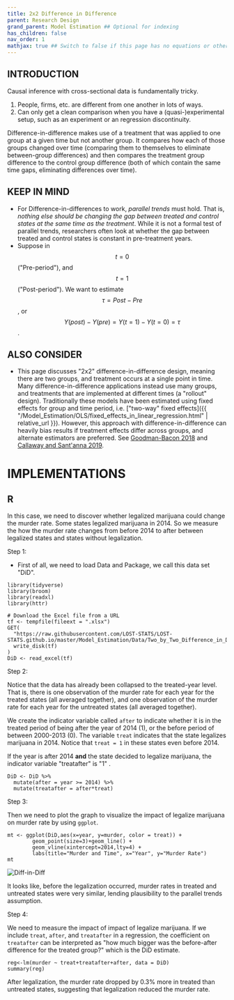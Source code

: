 ```yaml
---
title: 2x2 Difference in Difference
parent: Research Design
grand_parent: Model Estimation ## Optional for indexing
has_children: false
nav_order: 1
mathjax: true ## Switch to false if this page has no equations or other math rendering.
---
```



## INTRODUCTION

Causal inference with cross-sectional data is fundamentally tricky.

1. People, firms, etc. are different from one another in lots of ways.
2. Can only get a clean comparison when you have a (quasi-)experimental setup, such as an experiment or an regression discontinuity.

Difference-in-difference makes use of a treatment that was applied to one group at a given time but not another group. It compares how each of those groups changed over time (comparing them to themselves to eliminate between-group differences) and then compares the treatment group difference to the control group difference (both of which contain the same time gaps, eliminating differences over time).

## KEEP IN MIND

- For Difference-in-differences to work, *parallel trends* must hold. That is, *nothing else should be changing the gap between treated and control states at the same time as the treatment*. While it is not a formal test of parallel trends, researchers often look at whether the gap between treated and control states is constant in pre-treatment years.
- Suppose in $$t = 0$$ ("Pre-period"),  and $$t = 1$$ ("Post-period"). We want to estimate $$\tau = Post - Pre$$, or $$Y(post)-Y(pre)= Y(t=1)-Y(t=0)=\tau$$.

## ALSO CONSIDER

- This page discusses "2x2" difference-in-difference design, meaning there are two groups, and treatment occurs at a single point in time. Many difference-in-difference applications instead use many groups, and treatments that are implemented at different times (a "rollout" design). Traditionally these models have been estimated using fixed effects for group and time period, i.e. ["two-way" fixed effects]({{ "/Model_Estimation/OLS/fixed_effects_in_linear_regression.html" | relative_url }}). However, this approach with difference-in-difference can heavily bias results if treatment effects differ across groups, and alternate estimators are preferred. See [Goodman-Bacon 2018](https://www.nber.org/papers/w25018) and [Callaway and Sant'anna 2019](https://papers.ssrn.com/sol3/Papers.cfm?abstract_id=3148250).


# IMPLEMENTATIONS

## R

In this case, we need to discover whether legalized marijuana could change the murder rate. Some states legalized marijuana in 2014. So we measure the how the murder rate changes from before 2014 to after between legalized states and states without legalization.

Step 1:
* First of all, we need to load Data and Package, we call this data set "DiD".

```r?example=did
library(tidyverse)
library(broom)
library(readxl)
library(httr)

# Download the Excel file from a URL
tf <- tempfile(fileext = ".xlsx")
GET(
  "https://raw.githubusercontent.com/LOST-STATS/LOST-STATS.github.io/master/Model_Estimation/Data/Two_by_Two_Difference_in_Difference/did_crime.xlsx",
  write_disk(tf)
)
DiD <- read_excel(tf)
```

Step 2:

Notice that the data has already been collapsed to the treated-year level. That is, there is one observation of the murder rate for each year for the treated states (all averaged together), and one observation of the murder rate for each year for the untreated states (all averaged together).

We create the indicator variable called `after` to indicate whether it is in the treated period of being after the year of 2014 (1), or the before period of between 2000-2013 (0). The variable `treat` indicates that the state legalizes marijuana in 2014. Notice that `treat = 1` in these states even before 2014.

If the year is after 2014 **and** the state decided to legalize marijuana, the indicator variable "treatafter" is "1" .

```r?example=did
DiD <- DiD %>%
  mutate(after = year >= 2014) %>%
  mutate(treatafter = after*treat)
```

Step 3:

Then we need to plot the graph to visualize the impact of legalize marijuana on murder rate by using `ggplot`.

```r?example=did
mt <- ggplot(DiD,aes(x=year, y=murder, color = treat)) +
        geom_point(size=3)+geom_line() +
        geom_vline(xintercept=2014,lty=4) +
        labs(title="Murder and Time", x="Year", y="Murder Rate")
mt
```
![Diff-in-Diff](Images/Two_by_Two_Difference_in_Difference/difindif.jpg)

It looks like, before the legalization occurred, murder rates in treated and untreated states were very similar, lending plausibility to the parallel trends assumption.

Step 4:

We need to measure the impact of impact of legalize marijuana. If we include `treat`, `after`, and `treatafter` in a regression, the coefficient on `treatafter` can be interpreted as "how much bigger was the before-after difference for the treated group?" which is the DiD estimate.

```r?example=did
reg<-lm(murder ~ treat+treatafter+after, data = DiD)
summary(reg)
```

After legalization, the murder rate dropped by 0.3% more in treated than untreated states, suggesting that legalization reduced the murder rate.
